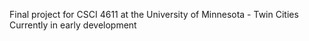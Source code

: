 Final project for CSCI 4611 at the University of Minnesota - Twin Cities
Currently in early development
